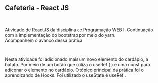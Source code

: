 <h2>Cafeteria - React JS</h2>
<br>
<p>Atividade de ReactJS da disciplina de  Programação WEB I. Continuação com a implementação do bootstrap por meio do yarn. <br>Acompanhem o avanço dessa prática. </p>
<br>
<p>Nesta atividade foi adicionado mais um novo elemento do cardápio, a batata. Por meio de um botão que utiliza o useRef ( ) e uma const para adiconar o elemento no cardápio. O tópico principal da prática foi o aprendizando de Hooks. Foi utilizado o useState e useRef . </p>
